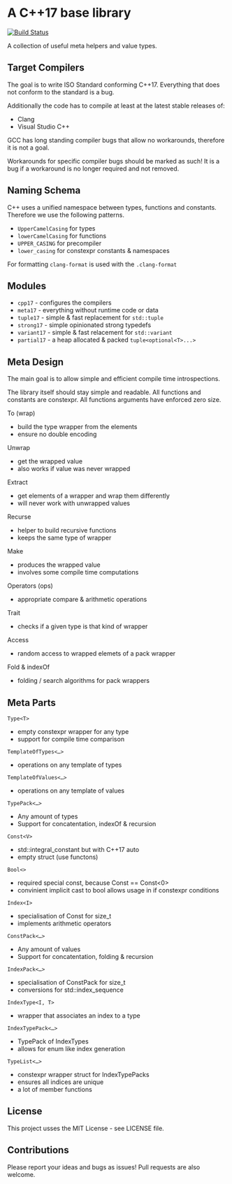 # A C++17 base library

[![Build Status](https://travis-ci.org/basicpp17/basicpp17.svg?branch=develop)](https://travis-ci.org/basicpp17/basicpp17)

A collection of useful meta helpers and value types.

## Target Compilers

The goal is to write ISO Standard conforming C++17.
Everything that does not conform to the standard is a bug.

Additionally the code has to compile at least at the latest stable releases of:
* Clang
* Visual Studio C++

GCC has long standing compiler bugs that allow no workarounds,
therefore it is not a goal.

Workarounds for specific compiler bugs should be marked as such!
It is a bug if a workaround is no longer required and not removed.

## Naming Schema

C++ uses a unified namespace between types, functions and constants.
Therefore we use the following patterns.

* `UpperCamelCasing` for types
* `lowerCamelCasing` for functions
* `UPPER_CASING` for precompiler
* `lower_casing` for constexpr constants & namespaces

For formatting `clang-format` is used with the `.clang-format`

## Modules

* `cpp17` - configures the compilers
* `meta17` - everything without runtime code or data
* `tuple17` - simple & fast replacement for `std::tuple`
* `strong17` - simple opinionated strong typedefs
* `variant17` - simple & fast relacement for `std::variant`
* `partial17` - a heap allocated & packed `tuple<optional<T>...>`

## Meta Design

The main goal is to allow simple and efficient compile time introspections.

The library itself should stay simple and readable.
All functions and constants are constexpr.
All functions arguments have enforced zero size.

To (wrap)
- build the type wrapper from the elements
- ensure no double encoding

Unwrap
- get the wrapped value
- also works if value was never wrapped

Extract
- get elements of a wrapper and wrap them differently
- will never work with unwrapped values

Recurse
- helper to build recursive functions
- keeps the same type of wrapper

Make
- produces the wrapped value
- involves some compile time computations

Operators (ops)
- appropriate compare & arithmetic operations

Trait
- checks if a given type is that kind of wrapper

Access
- random access to wrapped elemets of a pack wrapper

Fold & indexOf
- folding / search algorithms for pack wrappers

## Meta Parts

`Type<T>`
- empty constexpr wrapper for any type
- support for compile time comparison

`TemplateOfTypes<…>`
- operations on any template of types

`TemplateOfValues<…>`
- operations on any template of values

`TypePack<…>`
- Any amount of types
- Support for concatentation, indexOf & recursion

`Const<V>`
- std::integral_constant but with C++17 auto
- empty struct (use functons)

`Bool<>`
- required special const, because Const<false> == Const<0>
- convinient implicit cast to bool allows usage in if constexpr conditions

`Index<I>`
- specialisation of Const for size_t
- implements arithmetic operators

`ConstPack<…>`
- Any amount of values
- Support for concatentation, folding & recursion

`IndexPack<…>`
- specialisation of ConstPack for size_t
- conversions for std::index_sequence

`IndexType<I, T>`
- wrapper that associates an index to a type

`IndexTypePack<…>`
- TypePack of IndexTypes
- allows for enum like index generation

`TypeList<…>`
- constexpr wrapper struct for IndexTypePacks
- ensures all indices are unique
- a lot of member functions

## License

This project usses the MIT License - see LICENSE file.

## Contributions

Please report your ideas and bugs as issues!
Pull requests are also welcome.
